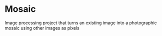 # Mosaic
Image processing project that turns an existing image into a photographic mosaic using other images as pixels
